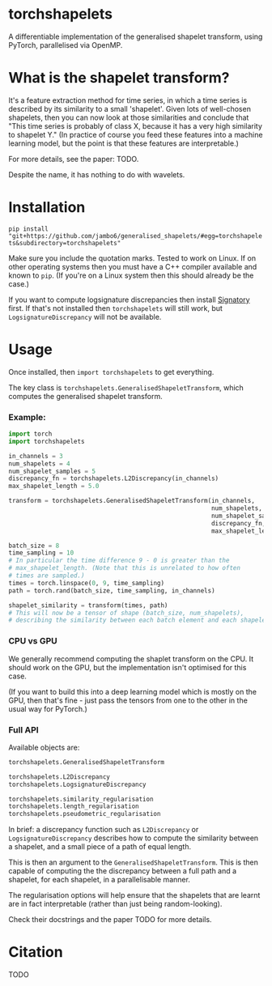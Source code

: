 # torchshapelets

A differentiable implementation of the generalised shapelet transform, using PyTorch, parallelised via OpenMP.

# What is the shapelet transform?
It's a feature extraction method for time series, in which a time series is described by its similarity to a small 'shapelet'. Given lots of well-chosen shapelets, then you can now look at those similarities and conclude that "This time series is probably of class X, because it has a very high similarity to shapelet Y." (In practice of course you feed these features into a machine learning model, but the point is that these features are interpretable.)

For more details, see the paper: TODO.

Despite the name, it has nothing to do with wavelets.

# Installation

`pip install "git+https://github.com/jambo6/generalised_shapelets/#egg=torchshapelets&subdirectory=torchshapelets"`

Make sure you include the quotation marks. Tested to work on Linux. If on other operating systems then you must have a C++ compiler available and known to `pip`. (If you're on a Linux system then this should already be the case.)

If you want to compute logsignature discrepancies then install [Signatory](https://github.com/patrick-kidger/signatory) first. If that's not installed then `torchshapelets` will still work, but `LogsignatureDiscrepancy` will not be available.

# Usage

Once installed, then `import torchshapelets` to get everything.

The key class is `torchshapelets.GeneralisedShapeletTransform`, which computes the generalised shapelet transform.

### Example:
```python
import torch
import torchshapelets

in_channels = 3
num_shapelets = 4
num_shapelet_samples = 5
discrepancy_fn = torchshapelets.L2Discrepancy(in_channels)
max_shapelet_length = 5.0

transform = torchshapelets.GeneralisedShapeletTransform(in_channels,
                                                        num_shapelets,
                                                        num_shapelet_samples,
                                                        discrepancy_fn,
                                                        max_shapelet_length)

batch_size = 8
time_sampling = 10
# In particular the time difference 9 - 0 is greater than the
# max_shapelet_length. (Note that this is unrelated to how often
# times are sampled.)
times = torch.linspace(0, 9, time_sampling)
path = torch.rand(batch_size, time_sampling, in_channels)

shapelet_similarity = transform(times, path)
# This will now be a tensor of shape (batch_size, num_shapelets),
# describing the similarity between each batch element and each shapelet.
```

### CPU vs GPU
We generally recommend computing the shaplet transform on the CPU. It should work on the GPU, but the implementation isn't optimised for this case.

(If you want to build this into a deep learning model which is mostly on the GPU, then that's fine - just pass the tensors from one to the other in the usual way for PyTorch.)

### Full API
Available objects are:
```python
torchshapelets.GeneralisedShapeletTransform

torchshapelets.L2Discrepancy
torchshapelets.LogsignatureDiscrepancy

torchshapelets.similarity_regularisation
torchshapelets.length_regularisation
torchshapelets.pseudometric_regularisation
```
In brief: a discrepancy function such as `L2Discrepancy` or `LogsignatureDiscrepancy` describes how to compute the similarity between a shapelet, and a small piece of a path of equal length.

This is then an argument to the `GeneralisedShapeletTransform`. This is then capable of computing the the discrepancy between a full path and a shapelet, for each shapelet, in a parallelisable manner.

The regularisation options will help ensure that the shapelets that are learnt are in fact interpretable (rather than just being random-looking).

Check their docstrings and the paper TODO for more details.

# Citation

TODO